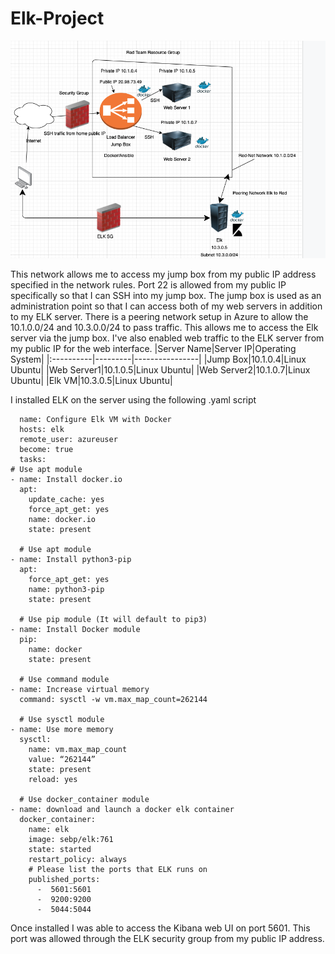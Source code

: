 # Elk-Project
![ELK Network](ELK%20Network.png)

This network allows me to access my jump box from my public IP address specified in the network rules. Port 22 is allowed from my public IP specifically so that I can SSH into my jump box. The jump box is used as an administration point so that I can access both of my web servers in addition to my ELK server. There is a peering network setup in Azure to allow the 10.1.0.0/24 and 10.3.0.0/24 to pass traffic. This allows me to access the Elk server via the jump box. I've also enabled web traffic to the ELK server from my public IP for the web interface. 
|Server Name|Server IP|Operating System|
|:----------|---------|----------------|
|Jump Box|10.1.0.4|Linux Ubuntu|
|Web Server1|10.1.0.5|Linux Ubuntu|
|Web Server2|10.1.0.7|Linux Ubuntu|
|Elk VM|10.3.0.5|Linux Ubuntu|

I installed ELK on the server using the following .yaml script 

      name: Configure Elk VM with Docker
      hosts: elk
      remote_user: azureuser
      become: true
      tasks:
    # Use apt module
    - name: Install docker.io
      apt:
        update_cache: yes
        force_apt_get: yes
        name: docker.io
        state: present

      # Use apt module
    - name: Install python3-pip
      apt:
        force_apt_get: yes
        name: python3-pip
        state: present

      # Use pip module (It will default to pip3)
    - name: Install Docker module
      pip:
        name: docker
        state: present

      # Use command module
    - name: Increase virtual memory
      command: sysctl -w vm.max_map_count=262144

      # Use sysctl module
    - name: Use more memory
      sysctl:
        name: vm.max_map_count
        value: “262144”
        state: present
        reload: yes

      # Use docker_container module
    - name: download and launch a docker elk container
      docker_container:
        name: elk
        image: sebp/elk:761
        state: started
        restart_policy: always
        # Please list the ports that ELK runs on
        published_ports:
          -  5601:5601
          -  9200:9200
          -  5044:5044

Once installed I was able to access the Kibana web UI on port 5601. This port was allowed through the ELK security group from my public IP address. 
